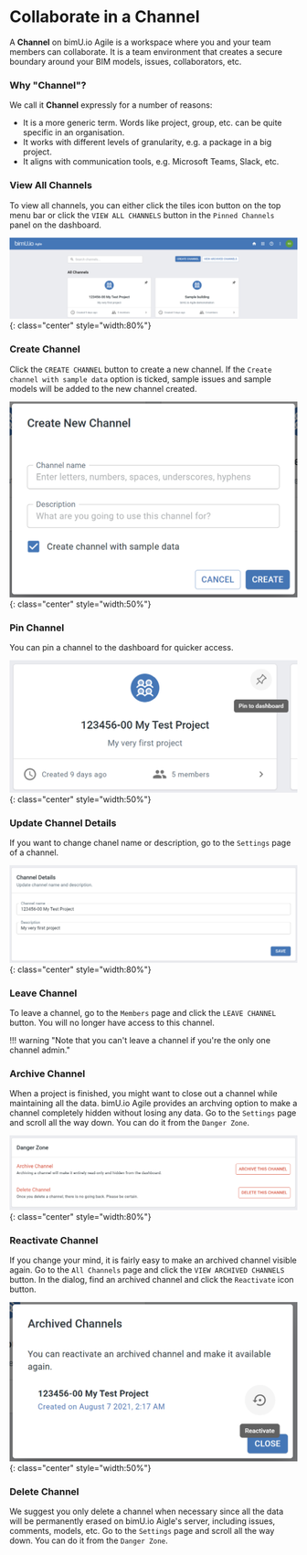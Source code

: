 # Collaborate in a Channel
A **Channel** on bimU.io Agile is a workspace where you and your team members can collaborate. It is a team environment that creates a secure boundary around your BIM models, issues, collaborators, etc. 

### Why "Channel"?
We call it **Channel** expressly for a number of reasons:

- It is a more generic term. Words like project, group, etc. can be quite specific in an organisation.
- It works with different levels of granularity, e.g. a package in a big project.
- It aligns with communication tools, e.g. Microsoft Teams, Slack, etc.

### View All Channels
To view all channels, you can either click the tiles icon button on the top menu bar or click the ``VIEW ALL CHANNELS`` button in the ``Pinned Channels`` panel on the dashboard.

![Screenshot](../images/view-all-channels.png){: class="center" style="width:80%"}

### Create Channel
Click the ``CREATE CHANNEL`` button to create a new channel. If the ``Create channel with sample data`` option is ticked, sample issues and sample models will be added to the new channel created.

![Screenshot](../images/create-channel.png){: class="center" style="width:50%"}

### Pin Channel
You can pin a channel to the dashboard for quicker access.

![Screenshot](../images/pin-channel.png){: class="center" style="width:50%"}

### Update Channel Details
If you want to change chanel name or description, go to the ``Settings`` page of a channel.

![Screenshot](../images/update-channel-details.png){: class="center" style="width:80%"}

### Leave Channel
To leave a channel, go to the ``Members`` page and click the ``LEAVE CHANNEL`` button. You will no longer have access to this channel.

!!! warning "Note that you can't leave a channel if you're the only one channel admin."

### Archive Channel
When a project is finished, you might want to close out a channel while maintaining all the data. bimU.io Agile provides an archving option to make a channel completely hidden without losing any data. Go to the ``Settings`` page and scroll all the way down. You can do it from the ``Danger Zone``.

![Screenshot](../images/danger-zone.png){: class="center" style="width:80%"}

### Reactivate Channel
If you change your mind, it is fairly easy to make an archived channel visible again. Go to the ``All Channels`` page and click the ``VIEW ARCHIVED CHANNELS`` button. In the dialog, find an archived channel and click the ``Reactivate`` icon button.

![Screenshot](../images/reactivate-channel.png){: class="center" style="width:50%"}

### Delete Channel
We suggest you only delete a channel when necessary since all the data will be permanently erased on bimU.io Aigle's server, including issues, comments, models, etc. Go to the ``Settings`` page and scroll all the way down. You can do it from the ``Danger Zone``.
